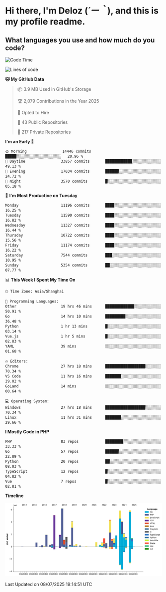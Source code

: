 # **Hi there, I'm Deloz (*´ー｀*), and this is my profile readme.**

## **What languages you use and how much do you code?**

<!--START_SECTION:waka-->
![Code Time](http://img.shields.io/badge/Code%20Time-6%2C859%20hrs%2026%20mins-blue)

![Lines of code](https://img.shields.io/badge/From%20Hello%20World%20I%27ve%20Written-57.3%20million%20lines%20of%20code-blue)

**🐱 My GitHub Data** 

> 📦 3.9 MB Used in GitHub's Storage 
 > 
> 🏆 2,079 Contributions in the Year 2025
 > 
> 💼 Opted to Hire
 > 
> 📜 43 Public Repositories 
 > 
> 🔑 217 Private Repositories 
 > 
**I'm an Early 🐤** 

```text
🌞 Morning                14446 commits       █████░░░░░░░░░░░░░░░░░░░░   20.96 % 
🌆 Daytime                33857 commits       ████████████░░░░░░░░░░░░░   49.13 % 
🌃 Evening                17034 commits       ██████░░░░░░░░░░░░░░░░░░░   24.72 % 
🌙 Night                  3570 commits        █░░░░░░░░░░░░░░░░░░░░░░░░   05.18 % 
```
📅 **I'm Most Productive on Tuesday** 

```text
Monday                   11196 commits       ████░░░░░░░░░░░░░░░░░░░░░   16.25 % 
Tuesday                  11590 commits       ████░░░░░░░░░░░░░░░░░░░░░   16.82 % 
Wednesday                11327 commits       ████░░░░░░░░░░░░░░░░░░░░░   16.44 % 
Thursday                 10722 commits       ████░░░░░░░░░░░░░░░░░░░░░   15.56 % 
Friday                   11174 commits       ████░░░░░░░░░░░░░░░░░░░░░   16.22 % 
Saturday                 7544 commits        ███░░░░░░░░░░░░░░░░░░░░░░   10.95 % 
Sunday                   5354 commits        ██░░░░░░░░░░░░░░░░░░░░░░░   07.77 % 
```


📊 **This Week I Spent My Time On** 

```text
🕑︎ Time Zone: Asia/Shanghai

💬 Programming Languages: 
Other                    19 hrs 46 mins      █████████████░░░░░░░░░░░░   50.91 % 
Go                       14 hrs 10 mins      █████████░░░░░░░░░░░░░░░░   36.48 % 
Python                   1 hr 13 mins        █░░░░░░░░░░░░░░░░░░░░░░░░   03.14 % 
Vue.js                   1 hr 5 mins         █░░░░░░░░░░░░░░░░░░░░░░░░   02.83 % 
YAML                     39 mins             ░░░░░░░░░░░░░░░░░░░░░░░░░   01.68 % 

🔥 Editors: 
Chrome                   27 hrs 18 mins      ██████████████████░░░░░░░   70.34 % 
VS Code                  11 hrs 16 mins      ███████░░░░░░░░░░░░░░░░░░   29.02 % 
GoLand                   14 mins             ░░░░░░░░░░░░░░░░░░░░░░░░░   00.64 % 

💻 Operating System: 
Windows                  27 hrs 18 mins      ██████████████████░░░░░░░   70.34 % 
Linux                    11 hrs 31 mins      ███████░░░░░░░░░░░░░░░░░░   29.66 % 
```

**I Mostly Code in PHP** 

```text
PHP                      83 repos            ████████░░░░░░░░░░░░░░░░░   33.33 % 
Go                       57 repos            ██████░░░░░░░░░░░░░░░░░░░   22.89 % 
Python                   20 repos            ██░░░░░░░░░░░░░░░░░░░░░░░   08.03 % 
TypeScript               12 repos            █░░░░░░░░░░░░░░░░░░░░░░░░   04.82 % 
Vue                      7 repos             █░░░░░░░░░░░░░░░░░░░░░░░░   02.81 % 
```



**Timeline**

![Lines of Code chart](https://raw.githubusercontent.com/deloz/deloz/main/assets/bar_graph.png)


 Last Updated on 08/07/2025 19:14:51 UTC
<!--END_SECTION:waka-->
